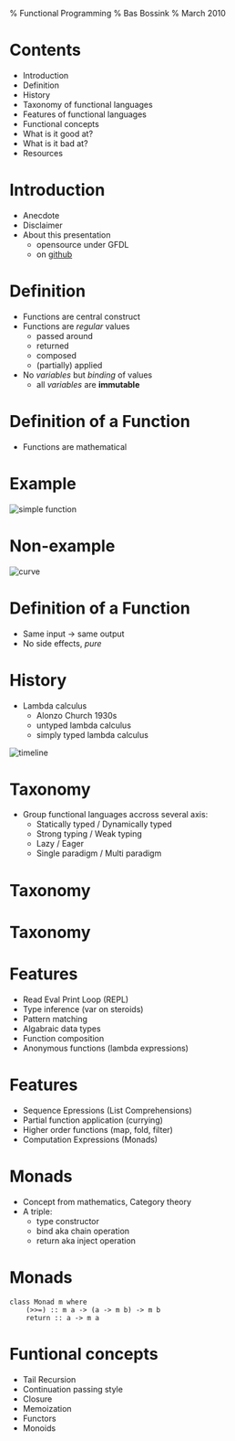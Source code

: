 % Functional Programming
% Bas Bossink
% March 2010

# Contents

- Introduction
- Definition
- History
- Taxonomy of functional languages
- Features of functional languages
- Functional concepts
- What is it good at?
- What is it bad at?
- Resources

# Introduction

- Anecdote
- Disclaimer
- About this presentation
    + opensource under GFDL
    + on [github][gh]

[gh]: http://github.com/basbossink/presentations "Presentations on github"

# Definition

- Functions are central construct
- Functions are *regular* values
    + passed around
    + returned 
    + composed
    + (partially) applied
- No *variables* but *binding* of values
    + all *variables* are __immutable__

# Definition of a Function

- Functions are mathematical  

# Example 

![simple function](/parabola.png "A simple function")

# Non-example

![curve](/curve.png "A simple curve")

# Definition of a Function

- Same input -> same output
- No side effects, *pure*

# History

- Lambda calculus 
    + Alonzo Church 1930s
    + untyped lambda calculus
    + simply typed lambda calculus  

![timeline](/languages.png "Abbreviated genealogy of functional programming languages")

# Taxonomy

- Group functional languages accross several axis:
    + Statically typed / Dynamically typed
    + Strong typing / Weak typing
    + Lazy / Eager
    + Single paradigm / Multi paradigm

# Taxonomy

<object data="/dynamic-static-strong-weak.svg" type="image/svg+xml"/>

# Taxonomy 

<object data="/lazy-eager-single-multi.svg" type="image/svg+xml"/>

# Features

- Read Eval Print Loop (REPL)
- Type inference (var on steroids)
- Pattern matching
- Algabraic data types
- Function composition
- Anonymous functions (lambda expressions) 

# Features

- Sequence Epressions (List Comprehensions)
- Partial function application (currying)
- Higher order functions (map, fold, filter)
- Computation Expressions (Monads)

# Monads

- Concept from mathematics, Category theory
- A triple:
    + type constructor
    + bind aka chain operation
    + return aka inject operation

# Monads

    class Monad m where
        (>>=) :: m a -> (a -> m b) -> m b
        return :: a -> m a

# Funtional concepts

- Tail Recursion
- Continuation passing style
- Closure
- Memoization
- Functors
- Monoids
